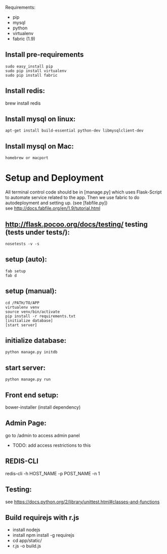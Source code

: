 
Requirements:
* pip
* mysql
* python
* virtualenv
* fabric (1.9)
   
Install pre-requirements
------------------------
    sudo easy_install pip
    sudo pip install virtualenv
    sudo pip install fabric 

Install redis:
---------------------
brew install redis
   
Install mysql on linux:
----------------------
    apt-get install build-essential python-dev libmysqlclient-dev
   
Install mysql on Mac:
---------------------
    homebrew or macport
   
Setup and Deployment
===========================
All terminal control code should be in [manage.py] which uses Flask-Script to automate service related to the app. Then
we use fabric to do autodeployment and setting up. (see [fabfile.py])   
see
http://docs.fabfile.org/en/1.9/tutorial.html

http://flask.pocoo.org/docs/testing/
testing (tests under tests/):
----------------------------
    nosetests -v -s
   

setup (auto):
------------
    fab setup
    fab d

setup (manual):
---------------
    cd /PATH/TO/APP
    virtualenv venv
    source venv/bin/activate
    pip install -r requirements.txt
    [initialize database]
    [start server]

initialize database:
--------------------
    python manage.py initdb
   
start server:
------------
    python manage.py run
    
Front end setup:
----------
   bower-installer (install dependency)
   
   
Admin Page:
--------------
go to /admin to access admin panel
* TODO: add access restrictions to this


REDIS-CLI
--------------
redis-cli -h HOST_NAME -p POST_NAME -n 1

Testing:
--------------
see https://docs.python.org/2/library/unittest.html#classes-and-functions


Build requirejs with r.js
--------------------------
* install nodejs 
* install npm install -g requirejs
* cd app/static/
* r.js -o build.js 
